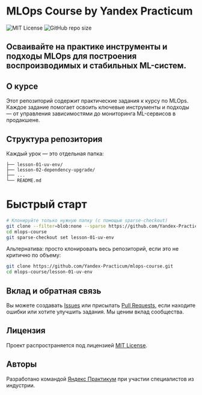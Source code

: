 # MLOps Course by Yandex Practicum

![MIT License](https://img.shields.io/badge/license-MIT-green)
![GitHub repo size](https://img.shields.io/github/repo-size/Yandex-Practicum/mlops-course)

## Осваивайте на практике инструменты и подходы MLOps для построения воспроизводимых и стабильных ML-систем.

## О курсе

Этот репозиторий содержит практические задания к курсу по MLOps. Каждое задание помогает освоить ключевые инструменты и подходы — от управления зависимостями до мониторинга ML-сервисов в продакшене.

## Структура репозитория

Каждый урок — это отдельная папка:
```
├── lesson-01-uv-env/
├── lesson-02-dependency-upgrade/
├── ...
└── README.md
```

# Быстрый старт

```bash
# Клонируйте только нужную папку (с помощью sparse-checkout)
git clone --filter=blob:none --sparse https://github.com/Yandex-Practicum/mlops-course.git
cd mlops-course
git sparse-checkout set lesson-01-uv-env
```
Альтернатива: просто клонировать весь репозиторий, если это не критично по объему:
```bash
git clone https://github.com/Yandex-Practicum/mlops-course.git
cd mlops-course/lesson-01-uv-env
```

## Вклад и обратная связь

Вы можете создавать [Issues](https://github.com/Yandex-Practicum/mlops-course/issues) или присылать [Pull Requests](https://github.com/Yandex-Practicum/mlops-course/pulls), если находите ошибки или хотите улучшить задания. Мы ценим вклад сообщества.


## Лицензия

Проект распространяется под лицензией [MIT License](LICENSE).


## Авторы

Разработано командой [Яндекс Практикум](https://practicum.yandex.ru) при участии специалистов из индустрии.
